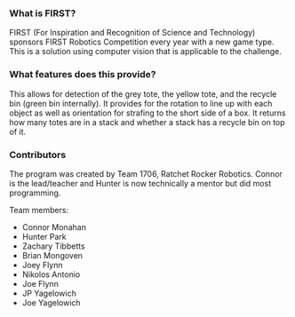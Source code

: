 ### What is FIRST?
FIRST (For Inspiration and Recognition of Science and Technology) sponsors FIRST Robotics Competition every year with a new game type. This is a solution using computer vision that is applicable to the challenge.

### What features does this provide?
This allows for detection of the grey tote, the yellow tote, and the recycle bin (green bin internally). It provides for the rotation to line up with each object as well as orientation for strafing to the short side of a box. It returns how many totes are in a stack and whether a stack has a recycle bin on top of it.

### Contributors
The program was created by Team 1706, Ratchet Rocker Robotics. Connor is the lead/teacher and Hunter is now technically a mentor but did most programming.

Team members:
* Connor Monahan
* Hunter Park
* Zachary Tibbetts
* Brian Mongoven
* Joey Flynn
* Nikolos Antonio
* Joe Flynn
* JP Yagelowich
* Joe Yagelowich
